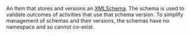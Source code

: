 An Item that stores and versions an [XMLSchema](../XMLSchema). The schema is used to validate outcomes of activities that use that schema version. To simplify management of schemas and their versions, the schemas have no namespace and so cannot co-exist.